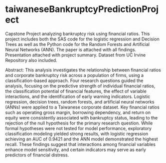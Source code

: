 # taiwaneseBankruptcyPredictionProject
Capstone Project analyzing bankruptcy risk using financial ratios.
This project includes both the SAS code for the logistic regression and Decision Trees as well as the Python code for the Random Forests and Artificial Neural Networks (ANN).
The paper is attached with all findings.
Presentation attached with project summary.
Dataset from UC Irvine Repository also included.

Abstract: This analysis investigates the relationship between financial ratios and corporate bankruptcy risk across a population of firms, using a classification-based approach. Four research questions guided the analysis, focusing on the predictive strength of individual financial ratios, the classification potential of financial features, the effect of variable interactions, and the identification of early warning indicators. Logistic regression, decision trees, random forests, and artificial neural networks (ANNs) were applied to a Taiwanese corporate dataset. Key financial ratios such as operating gross margin, borrowing dependency, and return on equity were consistently associated with bankruptcy status, leading to the rejection of the null hypothesis for the primary research question. While formal hypotheses were not tested for model performance, exploratory classification modeling yielded strong results, with logistic regression achieving an AUC of 0.9421 and the ANN model demonstrated the highest recall. These findings suggest that interactions among financial variables enhance model sensitivity, and certain indicators may serve as early predictors of financial distress.
